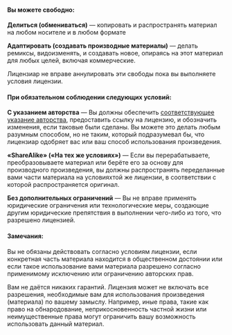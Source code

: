 #### Вы можете свободно:

**Делиться (обмениваться)** — копировать и распространять материал на любом носителе и в любом формате

**Адаптировать (создавать производные материалы)** — делать ремиксы, видоизменять, и создавать новое, опираясь на этот материал для любых целей, включая коммерческие. 

Лицензиар не вправе аннулировать эти свободы пока вы выполняете условия лицензии.

#### При обязательном соблюдении следующих условий:

**С указанием авторства** — Вы должны обеспечить [соответствующее указание авторства](https://wiki.creativecommons.org/wiki/License_Versions#Detailed_attribution_comparison_chart), предоставить ссылку на лицензию, и обозначить изменения, если таковые были сделаны. Вы можете это делать любым разумным способом, но не таким, который подразумевал бы, что лицензиар одобряет вас или ваш способ использования произведения. 

**«ShareAlike» («На тех же условиях»)** — Если вы перерабатываете, преобразовываете материал или берёте его за основу для производного произведения, вы должны распространять переделанные вами части материала на условияхтой же лицензии, в соответствии с которой распространяется оригинал. 

**Без дополнительных ограничений** — Вы не вправе применять юридические ограничения или технологические меры, создающие другим юридические препятствия в выполнении чего-либо из того, что разрешено лицензией. 

#### Замечания: 

Вы не обязаны действовать согласно условиям лицензии, если конкретная часть материала находится в общественном достоянии или если такое использование вами материала разрешено согласно применимому исключению или ограничению авторских прав. 

Вам не даётся никаких гарантий. Лицензия может не включать все разрешения, необходимые вам для использования произведения (материала) по вашему замыслу. Например, иные права, такие как право на обнародование, неприкосновенность частной жизни или неимущественные права могут ограничить вашу возможность использовать данный материал. 

